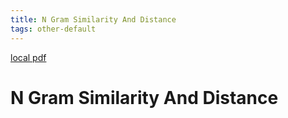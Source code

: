 ```yaml
---
title: N Gram Similarity And Distance
tags: other-default
---
```


[local pdf](../../../pdfs/n-gram-similarity-and-distance.pdf)

# N Gram Similarity And Distance
